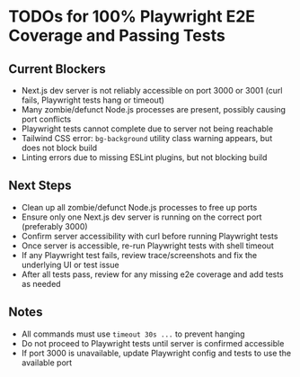 # TODOs for 100% Playwright E2E Coverage and Passing Tests

## Current Blockers
- Next.js dev server is not reliably accessible on port 3000 or 3001 (curl fails, Playwright tests hang or timeout)
- Many zombie/defunct Node.js processes are present, possibly causing port conflicts
- Playwright tests cannot complete due to server not being reachable
- Tailwind CSS error: `bg-background` utility class warning appears, but does not block build
- Linting errors due to missing ESLint plugins, but not blocking build

## Next Steps
- Clean up all zombie/defunct Node.js processes to free up ports
- Ensure only one Next.js dev server is running on the correct port (preferably 3000)
- Confirm server accessibility with curl before running Playwright tests
- Once server is accessible, re-run Playwright tests with shell timeout
- If any Playwright test fails, review trace/screenshots and fix the underlying UI or test issue
- After all tests pass, review for any missing e2e coverage and add tests as needed

## Notes
- All commands must use `timeout 30s ...` to prevent hanging
- Do not proceed to Playwright tests until server is confirmed accessible
- If port 3000 is unavailable, update Playwright config and tests to use the available port